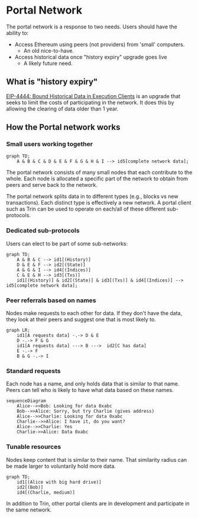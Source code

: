 # Portal Network

The portal network is a response to two needs. Users should have the ability to:
- Access Ethereum using peers (not providers) from 'small' computers.
    - An old nice-to-have.
- Access historical data once "history expiry" upgrade goes live
    - A likely future need.

## What is "history expiry"

[EIP-4444: Bound Historical Data in Execution Clients](https://eips.ethereum.org/EIPS/eip-4444)
is an upgrade that seeks to limit the costs of participating in the network. It does this
by allowing the clearing of data older than 1 year.

## How the Portal network works

### Small users working together
```mermaid
graph TD;
    A & B & C & D & E & F & G & H & I --> id5[complete network data];
```
The portal network consists of many small nodes that each contribute to the whole.
Each node is allocated a specific part of the network to obtain from peers and
serve back to the network.

The portal network splits data in to different types (e.g., blocks vs new transactions).
Each distinct type is effectively a new network. A portal client such as Trin can be used to
operate on each/all of these different sub-protocols.

### Dedicated sub-protocols
Users can elect to be part of some sub-networks:
```mermaid
graph TD;
    A & B & C --> id1[(History)]
    D & E & F --> id2[(State)]
    A & G & I --> id4[(Indices)]
    C & E & H --> id3[(Txs)]
    id1[(History)] & id2[(State)] & id3[(Txs)] & id4[(Indices)] --> id5[complete network data];
```

### Peer referrals based on names
Nodes make requests to each other for data. If they don't have the data, they look at their peers and
suggest one that is most likely to.

```mermaid
graph LR;
    id1[A requests data] -.-> D & E
    D -.-> F & G
    id1[A requests data] ---> B --->  id2[C has data]
    E -.-> F
    B & G -.-> I
```

### Standard requests
Each node has a name, and only holds data that is similar to that name. Peers can tell who
is likely to have what data based on these names.
```mermaid
sequenceDiagram
    Alice-->>Bob: Looking for data 0xabc
    Bob-->>Alice: Sorry, but try Charlie (gives address)
    Alice-->>Charlie: Looking for data 0xabc
    Charlie-->>Alice: I have it, do you want?
    Alice-->>Charlie: Yes
    Charlie->>Alice: Data 0xabc
```

### Tunable resources

Nodes keep content that is similar to their name. That similarity radius can be made
larger to voluntarily hold more data.

```mermaid
graph TD;
    id1[(Alice with big hard drive)]
    id2[(Bob)]
    id4[(Charlie, medium)]
```

In addition to Trin, other portal clients are in development and participate in the same network.
